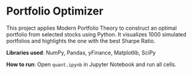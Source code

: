 # Portfolio Optimizer

This project applies Modern Portfolio Theory to construct an optimal portfolio from selected stocks using Python. It visualizes 1000 simulated portfolios and highlights the one with the best Sharpe Ratio.

**Libraries used**: NumPy, Pandas, yFinance, Matplotlib, SciPy

**How to run**: Open `quant.ipynb` in Jupyter Notebook and run all cells.

